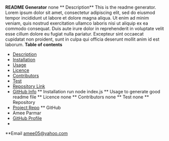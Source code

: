 
 **README Generator**
none
** Description** 
This is the readme generator. Lorem ipsum dolor sit amet, consectetur adipiscing elit, sed do eiusmod tempor incididunt ut labore et dolore magna aliqua. Ut enim ad minim veniam, quis nostrud exercitation ullamco laboris nisi ut aliquip ex ea commodo consequat. Duis aute irure dolor in reprehenderit in voluptate velit esse cillum dolore eu fugiat nulla pariatur. Excepteur sint occaecat cupidatat non proident, sunt in culpa qui officia deserunt mollit anim id est laborum.
**Table of contents**
- [Description](#Description)
- [Installation](#Installation)
- [Usage](#Usage)
- [Licence](#Licence)
- [Contributors](#Contributors)
- [Test](#Test)
- [Repository Link](#Repository)
- [GitHub Info](#GitHub) 
** Installation
        run node index.js
** Usage
to generate good readme file
** Licence
none
** Contributors
none
** Test
none
** Repository
- [Project Repo](https://github.com/amee05/readme-generator)
** GitHub
- Amee Parmar
- [GitHub Profile](https://github.com/amee05)
- <null>
**Email
amee05@yahoo.com